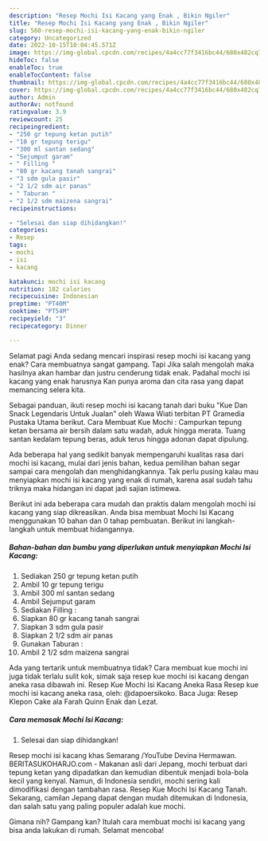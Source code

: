 ```yaml
---
description: "Resep Mochi Isi Kacang yang Enak , Bikin Ngiler"
title: "Resep Mochi Isi Kacang yang Enak , Bikin Ngiler"
slug: 560-resep-mochi-isi-kacang-yang-enak-bikin-ngiler
category: Uncategorized
date: 2022-10-15T10:04:45.571Z
image: https://img-global.cpcdn.com/recipes/4a4cc77f3416bc44/680x482cq70/mochi-isi-kacang-foto-resep-utama.jpg
hideToc: false
enableToc: true
enableTocContent: false
thumbnail: https://img-global.cpcdn.com/recipes/4a4cc77f3416bc44/680x482cq70/mochi-isi-kacang-foto-resep-utama.jpg
cover: https://img-global.cpcdn.com/recipes/4a4cc77f3416bc44/680x482cq70/mochi-isi-kacang-foto-resep-utama.jpg
author: Admin
authorAv: notfound
ratingvalue: 3.9
reviewcount: 25
recipeingredient:
- "250 gr tepung ketan putih"
- "10 gr tepung terigu"
- "300 ml santan sedang"
- "Sejumput garam"
- " Filling "
- "80 gr kacang tanah sangrai"
- "3 sdm gula pasir"
- "2 1/2 sdm air panas"
- " Taburan "
- "2 1/2 sdm maizena sangrai"
recipeinstructions:

- "Selesai dan siap dihidangkan!"
categories:
- Resep
tags:
- mochi
- isi
- kacang

katakunci: mochi isi kacang 
nutrition: 182 calories
recipecuisine: Indonesian
preptime: "PT40M"
cooktime: "PT54M"
recipeyield: "3"
recipecategory: Dinner

---
```



Selamat pagi Anda sedang mencari inspirasi resep mochi isi kacang yang enak? Cara membuatnya sangat gampang. Tapi Jika salah mengolah maka hasilnya akan hambar dan justru cenderung tidak enak. Padahal mochi isi kacang yang enak harusnya Kan punya aroma dan cita rasa yang dapat memancing selera kita.


Sebagai panduan, ikuti resep mochi isi kacang tanah dari buku &#34;Kue Dan Snack Legendaris Untuk Jualan&#34; oleh Wawa Wiati terbitan PT Gramedia Pustaka Utama berikut. Cara Membuat Kue Mochi : Campurkan tepung ketan bersama air bersih dalam satu wadah, aduk hingga merata. Tuang santan kedalam tepung beras, aduk terus hingga adonan dapat dipulung.

Ada beberapa hal yang sedikit banyak mempengaruhi kualitas rasa dari mochi isi kacang, mulai dari jenis bahan, kedua pemilihan bahan segar sampai cara mengolah dan menghidangkannya. Tak perlu pusing kalau mau menyiapkan mochi isi kacang yang enak di rumah, karena asal sudah tahu triknya maka hidangan ini dapat jadi sajian istimewa.


Berikut ini ada beberapa cara mudah dan praktis dalam mengolah mochi isi kacang yang siap dikreasikan. Anda bisa membuat Mochi Isi Kacang menggunakan 10 bahan dan 0 tahap pembuatan. Berikut ini langkah-langkah untuk membuat hidangannya.

<!--inarticleads1-->

##### Bahan-bahan dan bumbu yang diperlukan untuk menyiapkan Mochi Isi Kacang:

1. Sediakan 250 gr tepung ketan putih
1. Ambil 10 gr tepung terigu
1. Ambil 300 ml santan sedang
1. Ambil Sejumput garam
1. Sediakan  Filling :
1. Siapkan 80 gr kacang tanah sangrai
1. Siapkan 3 sdm gula pasir
1. Siapkan 2 1/2 sdm air panas
1. Gunakan  Taburan :
1. Ambil 2 1/2 sdm maizena sangrai


Ada yang tertarik untuk membuatnya tidak? Cara membuat kue mochi ini juga tidak terlalu sulit kok, simak saja resep kue mochi isi kacang dengan aneka rasa dibawah ini. Resep Kue Mochi Isi Kacang Aneka Rasa Resep kue mochi isi kacang aneka rasa, oleh: @dapoersikoko. Baca Juga: Resep Klepon Cake ala Farah Quinn Enak dan Lezat. 

<!--inarticleads2-->

##### Cara memasak Mochi Isi Kacang:


1. Selesai dan siap dihidangkan!

Resep mochi isi kacang khas Semarang /YouTube Devina Hermawan. BERITASUKOHARJO.com - Makanan asli dari Jepang, mochi terbuat dari tepung ketan yang dipadatkan dan kemudian dibentuk menjadi bola-bola kecil yang kenyal. Namun, di Indonesia sendiri, mochi sering kali dimodifikasi dengan tambahan rasa. Resep Kue Mochi Isi Kacang Tanah. Sekarang, camilan Jepang dapat dengan mudah ditemukan di Indonesia, dan salah satu yang paling populer adalah kue mochi. 

Gimana nih? Gampang kan? Itulah cara membuat mochi isi kacang yang bisa anda lakukan di rumah. Selamat mencoba!
